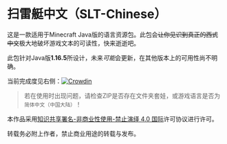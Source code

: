 # 扫雷艇中文（SLT-Chinese）
这是一款适用于Minecraft Java版的语言资源包。此包会~~让你见识到真正的西式中文~~极大地破坏游戏文本的可读性，快来逝逝吧。

此包针对Java版**1.16.5**所设计，未来*可能*会更新，在其他版本上的可用性尚不明确。

当前完成度见右侧：[![Crowdin](https://badges.crowdin.net/thebesttranslate/localized.svg)](https://zh.crowdin.com)

> 若在使用时出现问题，请检查ZIP是否存在文件夹套娃，或游戏语言是否为`简体中文（中国大陆）`！

本作品采用[知识共享署名-非商业性使用-禁止演绎 4.0 国际](https://creativecommons.org/licenses/by-nc-nd/4.0/deed.zh)许可协议进行许可。

转载务必附上作者，禁止商业用途的转载与发布。
